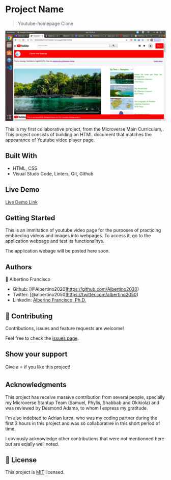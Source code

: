 # Project Name

> Youtube-homepage Clone

![screenshot](./images/myTube.png)

 This is my first collaborative project, from the Microverse Main Curriculum,. This project consists of building an HTML document that matches the appearance of Youtube video player page.

## Built With

- HTML, CSS
- Visual Studo Code, Linters, Git, Github

## Live Demo

[Live Demo Link](https://github.com/Albertino2020/Youtube-homepage/tree/working-branch)


## Getting Started

This is an immitation of youtube video page for the purposes of practicing embbeding videos and images into webpages.
To access it, go to the application webpage and test its functionalitys.

The application webage will be posted here soon.

## Authors

👤 Albertino Francisco

- Github: [@Albertino2020]https://github.com/Albertino2020)
- Twitter: [@albertino2050]https://twitter.com/albertino2050)
- Linkedin: [Alberino Francisco, Ph.D.](https://www.linkedin.com/in/boamorte/)


## 🤝 Contributing

Contributions, issues and feature requests are welcome!

Feel free to check the [issues page](issues/).

## Show your support

Give a ⭐️ if you like this project!

## Acknowledgments
This project has receive massive contribution from several people, specially my Microverse Stantup Team (Samuel, Phylis, Shabbab and Okikiola) and was reviewed by Desmond Adama, to whom I express my gratitude.

I'm also indebted to Adrian Iurca, who was my coding partner during the first 3 hours in this project and was so collaborative in this short period of time.

I obviously acknowledge other contributions that were not mentionned here but are eqially well noted.

## 📝 License

This project is [MIT](lic.url) licensed.